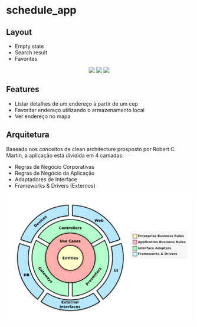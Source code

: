 # schedule_app

## Layout


- Empty state
- Search result
- Favorites

<p align="center">
  <img src="layout-images/empty-state.png" width="200">
  <img src="layout-images/search-result.png" width="200">
  <img src="layout-images/favorites.png" width="200">
</p>



## Features

- Listar detalhes de um endereço à partir de um cep
- Favoritar endereço utilizando o armazenamento local
- Ver endereço no mapa



## Arquitetura

Baseado nos conceitos de clean architecture prosposto por Robert C. Martin, a aplicação está dividida em 4 camadas:

- Regras de Negócio Corporativas
- Regras de Negócio da Aplicação
- Adaptadores de Interface
- Frameworks & Drivers (Externos)

<p align="center">
  <img src="https://raw.githubusercontent.com/Flutterando/Clean-Dart/master/imgs/img3.png" width="600">
</p>

